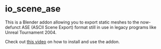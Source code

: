 # io_scene_ase

This is a Blender addon allowing you to export static meshes to the now-defunct ASE (ASCII Scene Export) format still in use in legacy programs like Unreal Tournament 2004.

Check out [this video](https://www.youtube.com/watch?v=gpmBxCGHQjU) on how to install and use the addon.
